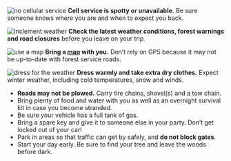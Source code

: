 ![no cellular service](/assets/img/cell-service-icon.svg "no cellular service") 
**Cell service is spotty or unavailable.** Be sure someone knows where you are and when to expect you back.

![inclement weather](/assets/img/weather-icon.svg "inclement weather") **Check the latest weather conditions, forest warnings and road closures** before you leave on your trip.

![use a map](/assets/img/map-icon.svg "use a map") 
**Bring a [map](https://www.fs.usda.gov/main/shoshone/maps-pubs) with you.** Don’t 
  rely on GPS because it may not be up-to-date with forest service roads. 

![dress for the weather](/assets/img/winter-warm-icon.svg "dress for the weather") **Dress warmly and take extra dry clothes.**
Expect winter weather, including cold temperatures, snow and winds.


* **Roads may not be plowed.** Carry tire chains, shovel(s) and a tow chain. 
* Bring plenty of food and water with you as well as an overnight survival kit in case you become stranded.
* Be sure your vehicle has a full tank of gas.
* Bring a spare key and give it to someone else in your party. Don’t get locked out of your car!
* Park in areas so that traffic can get by safely, and **do not block gates**.
* Start your day early. Be sure to find your tree and leave the woods before dark.
